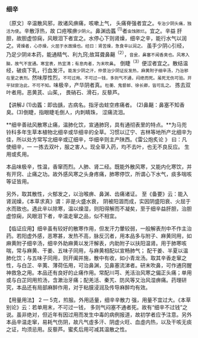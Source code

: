### 细辛

〔原文〕辛温散风邪，故诸风痹痛，咳嗽上气，
头痛脊强者宜之。<small>专治少阴头痛，独活为使</small>。辛散浮热，故
口疮喉痹<small>少阴火</small>。鼻渊齿䘌 <sup>(1)</sup>者<small>虫蚀脓烂</small>。宜之。辛益
肝胆，故胆虚惊痫，风眼泪下者宜之。水停心下则肾燥，细辛之辛，能行水气以润之。<small>肾燥者，心亦燥，火屈于水故燥也。经曰：肾苦燥，急食辛以润之。</small> 虽手少阴<small>心</small>引经，乃足少阴<small>肾</small>本药，能通精气、利九窍;故耳聋鼻齆<sup>（2）</sup>，<small>音瓮，鼻塞不闻香臭也。风寒入脑，故气不宣通。寒宜表，热宜清；有息肉者，为末吹鼻</small>。 倒睫<sup>（3）</sup>便涩者宜之。散结温经，破痰下乳，行血发汗。<small>能发少阴之汗，仲景治少阴证反发热，麻黄附子细辛汤，乃治邪在里之表剂。</small>然味厚性烈，<small>不可过用。不可过一钱，多则气不通，闷绝而死。虽死无伤可验。开平狱尝治此，不可不知。</small>味极辛，产华阴者真。<small>杜蘅、鬼督邮、徐长卿，皆可乱之。</small> 拣去双叶者用。恶黄芪、山茱,，
畏硝石、滑石，反藜芦。

【讲解J (1)齿䘌：即齿龋，古病名。指牙齿蛀空疼痛者。
(2)鼻齆：鼻塞不知香臭。(3)倒睫，指眼睫毛倒人，内刺睛珠，
涩痛流泪。

**细辛善祛风散寒止痛，温肺化饮，宣通肺窍，具有通彻表里的特点。**为马兜铃科多年生草本植物北细辛或华细辛的全草。习惯以辽宁、吉林等地所产北细辛为佳，所以处方常写北细辛或辽细辛，华细辛则主产陕西。《雷公炮炙论 》 曰：凡使细辛，一 一拣去双叶，服之害人。现全草入药，均不去叶，也无不良反应。
生用或炙用。


本品味极辛，性温，香窜而烈。人肺、肾二经。既能外散风寒，又能内化寒饮，并有开窍、止痛之功。故外感风寒之头身疼痛，肺寒停饮，所谓心下水气，痰多喘咳等证皆用。

另外，取其散性，火郁发之，以治喉痹、鼻渊、齿痛诸证。
至《备要》云：能入肾润燥，《本草求真》谓：非是火盛水衰，
阴被阳涸而成，实因阴盛阳衰、火屈于水而致也。遇此辛以除寒，温以燥湿，则阳得解而不凝矣，至于细辛益肝胆，治胆虚惊痫，风眼泪下者，辛温走窜之品，似不相宜。

【临证应用】细辛虽有较好的散寒作用，但发汗力暈较弱，一般解表剂中不作主治药。若阳虚外感，恶寒甚，发热不高，脉反沉者，用本品多与附子、麻黄同用，如麻黄附子细辛汤，细辛外助麻黄以发汗解表，内助附子以扶阳温肾。用于肺寒咳喘，常与麻黄、干姜、五味子同用，与麻黄相配以宣畅肺气；
配干姜、半夏以温肺化饮；与五味子同用，则开阖并施，散中有收，如小青龙汤。取其辛香走窜之性，与白芷、辛荑、薄荷伍用，可治鼻渊，见鼻塞流涕者。研末吹鼻，可作通窍醒神救急之用。本品还有良好的止痛作用。常配川芎、羌活治风寒之偏正头痛；单用或与白芷同用煎汤，含漱治牙痛；配羌活、秦艽、防风等又治风湿痹痛。药理研究，本品还有局部麻醉作用，对于粘膜浸润及传导麻醉均有效。

【用量用法】	2 — 5克，煎服。外用适量，细辛辛散力
强，用量不宜过大。《本草别论》云：若单用末，不可过一钱，
多则气闷塞不通者死。故有“细辛不过钱”之说。虽非绝对，但近年有因过用而发生中毒的病例报道，故初学者应予注意。另外本品辛温走窜，易耗气伤阴，故凡气虛多汗、阴虚火旺、血虛内热，以及干咳无痰之证，均须忌用。反藜芦。蜜炙后用可减其温散之性。

